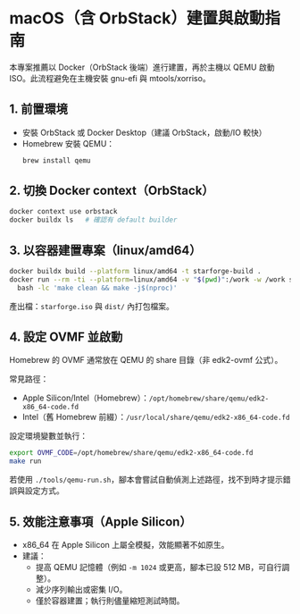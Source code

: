 # macOS（含 OrbStack）建置與啟動指南

本專案推薦以 Docker（OrbStack 後端）進行建置，再於主機以 QEMU 啟動 ISO。此流程避免在主機安裝 gnu-efi 與 mtools/xorriso。

## 1. 前置環境
- 安裝 OrbStack 或 Docker Desktop（建議 OrbStack，啟動/IO 較快）
- Homebrew 安裝 QEMU：
  ```bash
  brew install qemu
  ```

## 2. 切換 Docker context（OrbStack）
```bash
docker context use orbstack
docker buildx ls   # 確認有 default builder
```

## 3. 以容器建置專案（linux/amd64）
```bash
docker buildx build --platform linux/amd64 -t starforge-build .
docker run --rm -ti --platform=linux/amd64 -v "$(pwd)":/work -w /work starforge-build \
  bash -lc 'make clean && make -j$(nproc)'
```

產出檔：`starforge.iso` 與 `dist/` 內打包檔案。

## 4. 設定 OVMF 並啟動
Homebrew 的 OVMF 通常放在 QEMU 的 share 目錄（非 edk2-ovmf 公式）。

常見路徑：
- Apple Silicon/Intel（Homebrew）：`/opt/homebrew/share/qemu/edk2-x86_64-code.fd`
- Intel（舊 Homebrew 前綴）：`/usr/local/share/qemu/edk2-x86_64-code.fd`

設定環境變數並執行：
```bash
export OVMF_CODE=/opt/homebrew/share/qemu/edk2-x86_64-code.fd
make run
```

若使用 `./tools/qemu-run.sh`，腳本會嘗試自動偵測上述路徑，找不到時才提示錯誤與設定方式。

## 5. 效能注意事項（Apple Silicon）
- x86_64 在 Apple Silicon 上屬全模擬，效能顯著不如原生。
- 建議：
  - 提高 QEMU 記憶體（例如 `-m 1024` 或更高，腳本已設 512 MB，可自行調整）。
  - 減少序列輸出或密集 I/O。
  - 僅於容器建置；執行則儘量縮短測試時間。

